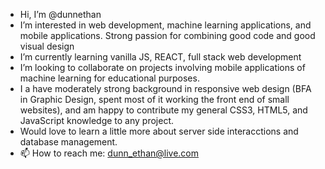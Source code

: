 - Hi, I’m @dunnethan
- I’m interested in web development, machine learning applications, and mobile applications. Strong passion for combining good code and good visual design
- I’m currently learning vanilla JS, REACT, full stack web development
- I’m looking to collaborate on projects involving mobile applications of machine learning for educational purposes.
- I a have moderately strong background in responsive web design (BFA in Graphic Design, spent most of it working the front end of small websites), and am happy to contribute my general CSS3, HTML5, and JavaScript knowledge to any project.
- Would love to learn a little more about server side interacctions and database management.
- 📫 How to reach me: dunn_ethan@live.com

<!---
dunnethan/dunnethan is a ✨ special ✨ repository because its `README.md` (this file) appears on your GitHub profile.
You can click the Preview link to take a look at your changes.
--->
